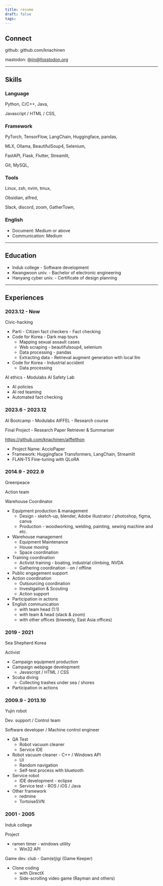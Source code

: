```yaml
---
title: resume
draft: false
tags:
---
```


## Connect

github: github.com/knachinen  

mastodon: @jin@fosstodon.org  

---
## Skills

### Language

Python, C/C++, Java, 

Javascript / HTML / CSS,

### Framework

PyTorch, TensorFlow, LangChain, Huggingface, pandas,  

MLX, Ollama, BeautifulSoup4, Selenium,  

FastAPI, Flask, Flutter, Streamlit,  

Git, MySQL,  

### Tools

Linux, zsh, nvim, tmux,  

Obsidian, alfred,  

Slack, discord, zoom, GatherTown,    

### English 

- Document: Medium or above
- Communication: Medium

---
## Education

- Induk college - Software development  
- Kwangwoon univ. - Bachelor of electronic engineering   
- Hanyang cyber univ. - Certificate of design planning  

---
## Experiences

### 2023.12 - Now

Civic-hacking
- Parti - Citizen fact checkers - Fact checking
- Code for Korea - Dark map tours
	- Mapping sexual assault cases
	- Web scraping - beautifulsoup4, selenium
	- Data processing - pandas
	- Extracting data - Retrieval augment generation with local llm
- Code for Korea - Industrial accident
	- Data processing

AI ethics - Modulabs AI Safety Lab
- AI policies
- AI red teaming
- Automated fact checking

### 2023.6 - 2023.12

AI Bootcamp - Modulabs AIFFEL - Research course

Final Project - Research Paper Retriever & Summariser

https://github.com/knachinen/aiffelthon

- Project Name: AccioPaper
- Framework: Huggingface Transformers, LangChain, Streamlit
- FLAN-T5 Fine-tuning with QLoRA

### 2014.9 - 2022.9

Greenpeace  

Action team  

Warehouse Coordinator  

- Equipment production & management
	- Design - sketch-up, blender, Adobe illustrator / photoshop, figma, canva
	- Production - woodworking, welding, painting, sewing machine and etc.
- Warehouse management
	- Equipment Maintenance
	- House moving
	- Space coordination
- Training coordination
	- Activist training - boating, industrial climbing, NVDA
	- Gathering coordination - on / offline
- Public engagement support
- Action coordination
	- Outsourcing coordination
	- Investigation & Scouting
	- Action support
- Participation in actions
- English communication
	- with team head (1:1)
	- with team & head (slack & zoom)
	- with other offices (biweekly, East Asia offices)


### 2019 - 2021

Sea Shepherd Korea  

Activist  

- Campaign equipment production
- Campaign webpage development
	- Javascript / HTML / CSS
- Scuba diving
	- Collecting trashes under sea / shores
- Participation in actions

### 2009.9 - 2013.10

Yujin robot  

Dev. support / Control team  

Software developer / Machine control engineer  

- QA Test
	- Robot vacuum cleaner
	- Service IDE
- Robot vacuum cleaner - C++ / Windows API
	- UI
	- Random navigation
	- Self-test process with bluetooth
- Service robot
	- IDE development - eclipse
	- Service test - ROS / iOS / Java
- Other framework
	- redmine
	- TortoiseSVN

### 2001 - 2005

Induk college  

Project
- ramen timer - windows utility
	- Win32 API

Game dev. club - Gam(e)jigi (Game Keeper)
- Clone coding
	- with DirectX
	- Side-scrolling video game (Rayman and others)



